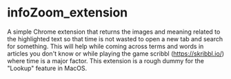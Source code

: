 # infoZoom_extension

A simple Chrome extension that returns the images and meaning related to the highlighted text so that time is not wasted to open a new tab and search for something. This will help while coming across terms and words in articles you don't know or while playing the game scribbl (https://skribbl.io/) where time is a major factor.
This extension is a rough dummy for the "Lookup" feature in MacOS.
